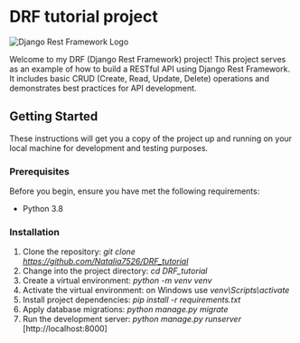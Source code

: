 # DRF tutorial project

![Django Rest Framework Logo](https://www.django-rest-framework.org/img/logo.png)

Welcome to my DRF (Django Rest Framework) project! This project serves as an example of how to build a RESTful API using Django Rest Framework. It includes basic CRUD (Create, Read, Update, Delete) operations and demonstrates best practices for API development.

## Getting Started

These instructions will get you a copy of the project up and running on your local machine for development and testing purposes.

### Prerequisites

Before you begin, ensure you have met the following requirements:

- Python 3.8

### Installation

1. Clone the repository:
   *git clone https://github.com/Natalia7526/DRF_tutorial*
3. Change into the project directory:
   *cd DRF_tutorial*
5. Create a virtual environment:
   *python -m venv venv*
7. Activate the virtual environment:
   on Windows use *venv\Scripts\activate*
8. Install project dependencies:
   *pip install -r requirements.txt*
10. Apply database migrations:
    *python manage.py migrate*
12. Run the development server:
    *python manage.py runserver* [http://localhost:8000]

